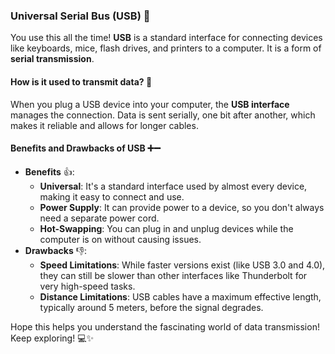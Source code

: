 ### Universal Serial Bus (USB) 🔗

You use this all the time! **USB** is a standard interface for connecting devices like keyboards, mice, flash drives, and printers to a computer. It is a form of **serial transmission**.

#### How is it used to transmit data? 💾

When you plug a USB device into your computer, the **USB interface** manages the connection. Data is sent serially, one bit after another, which makes it reliable and allows for longer cables.

#### Benefits and Drawbacks of USB ➕➖

- **Benefits** 👍:
  - **Universal**: It's a standard interface used by almost every device, making it easy to connect and use.
  - **Power Supply**: It can provide power to a device, so you don't always need a separate power cord.
  - **Hot-Swapping**: You can plug in and unplug devices while the computer is on without causing issues.
- **Drawbacks** 👎:
  - **Speed Limitations**: While faster versions exist (like USB 3.0 and 4.0), they can still be slower than other interfaces like Thunderbolt for very high-speed tasks.
  - **Distance Limitations**: USB cables have a maximum effective length, typically around 5 meters, before the signal degrades.

Hope this helps you understand the fascinating world of data transmission! Keep exploring! 💻✨